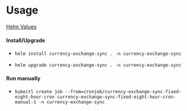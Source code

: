 # Usage 

[Helm Values](currency-exchange-sync/README.md)

#### Install/Upgrade

* `helm install currency-exchange-sync . -n currency-exchange-sync`

* `helm upgrade currency-exchange-sync . -n currency-exchange-sync`

#### Run manually

* `kubectl create job --from=cronjob/currency-exchange-sync-fixed-eight-hour-cron currency-exchange-sync-fixed-eight-hour-cron-manual-1 -n currency-exchange-sync`
